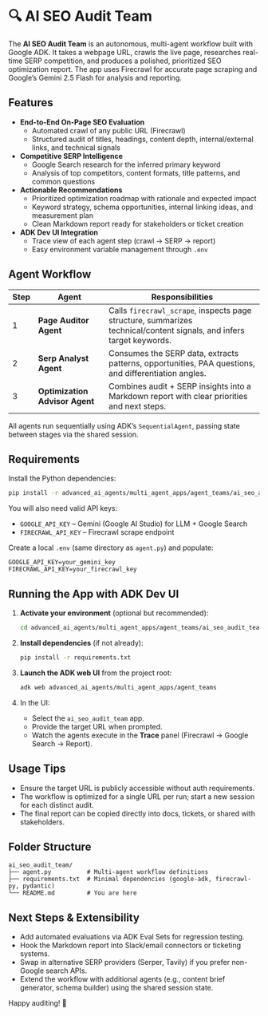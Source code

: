# 🔍 AI SEO Audit Team

The **AI SEO Audit Team** is an autonomous, multi-agent workflow built with Google ADK. It takes a webpage URL, crawls the live page, researches real-time SERP competition, and produces a polished, prioritized SEO optimization report. The app uses Firecrawl for accurate page scraping and Google’s Gemini 2.5 Flash for analysis and reporting.

## Features

- **End-to-End On-Page SEO Evaluation**
  - Automated crawl of any public URL (Firecrawl)
  - Structured audit of titles, headings, content depth, internal/external links, and technical signals
- **Competitive SERP Intelligence**
  - Google Search research for the inferred primary keyword
  - Analysis of top competitors, content formats, title patterns, and common questions
- **Actionable Recommendations**
  - Prioritized optimization roadmap with rationale and expected impact
  - Keyword strategy, schema opportunities, internal linking ideas, and measurement plan
  - Clean Markdown report ready for stakeholders or ticket creation
- **ADK Dev UI Integration**
  - Trace view of each agent step (crawl → SERP → report)
  - Easy environment variable management through `.env`

## Agent Workflow

| Step | Agent | Responsibilities |
| --- | --- | --- |
| 1 | **Page Auditor Agent** | Calls `firecrawl_scrape`, inspects page structure, summarizes technical/content signals, and infers target keywords. |
| 2 | **Serp Analyst Agent** | Consumes the SERP data, extracts patterns, opportunities, PAA questions, and differentiation angles. |
| 3 | **Optimization Advisor Agent** | Combines audit + SERP insights into a Markdown report with clear priorities and next steps. |

All agents run sequentially using ADK’s `SequentialAgent`, passing state between stages via the shared session.

## Requirements

Install the Python dependencies:

```bash
pip install -r advanced_ai_agents/multi_agent_apps/agent_teams/ai_seo_audit_team/requirements.txt
```

You will also need valid API keys:

- `GOOGLE_API_KEY` – Gemini (Google AI Studio) for LLM + Google Search
- `FIRECRAWL_API_KEY` – Firecrawl scrape endpoint

Create a local `.env` (same directory as `agent.py`) and populate:

```
GOOGLE_API_KEY=your_gemini_key
FIRECRAWL_API_KEY=your_firecrawl_key
```

## Running the App with ADK Dev UI

1. **Activate your environment** (optional but recommended):
   ```bash
   cd advanced_ai_agents/multi_agent_apps/agent_teams/ai_seo_audit_team
   ```

2. **Install dependencies** (if not already):
   ```bash
   pip install -r requirements.txt
   ```

3. **Launch the ADK web UI** from the project root:
   ```bash
   adk web advanced_ai_agents/multi_agent_apps/agent_teams
   ```

4. In the UI:
   - Select the `ai_seo_audit_team` app.
   - Provide the target URL when prompted.
   - Watch the agents execute in the **Trace** panel (Firecrawl → Google Search → Report).

## Usage Tips

- Ensure the target URL is publicly accessible without auth requirements.
- The workflow is optimized for a single URL per run; start a new session for each distinct audit.
- The final report can be copied directly into docs, tickets, or shared with stakeholders.

## Folder Structure

```
ai_seo_audit_team/
├── agent.py          # Multi-agent workflow definitions
├── requirements.txt  # Minimal dependencies (google-adk, firecrawl-py, pydantic)
└── README.md         # You are here
```

## Next Steps & Extensibility

- Add automated evaluations via ADK Eval Sets for regression testing.
- Hook the Markdown report into Slack/email connectors or ticketing systems.
- Swap in alternative SERP providers (Serper, Tavily) if you prefer non-Google search APIs.
- Extend the workflow with additional agents (e.g., content brief generator, schema builder) using the shared session state.

Happy auditing! 🚀
